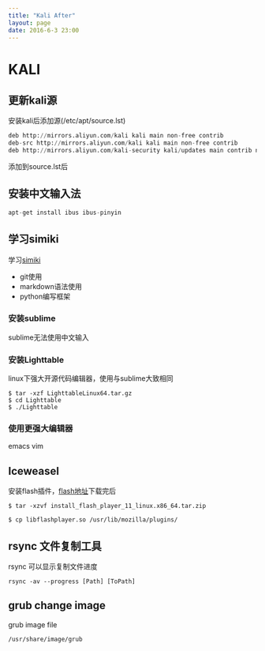 ```yaml
---
title: "Kali After"
layout: page
date: 2016-6-3 23:00
---
```


# KALI #

## 更新kali源 ##

安装kali后添加源(/etc/apt/source.lst)
```python
deb http://mirrors.aliyun.com/kali kali main non-free contrib
deb-src http://mirrors.aliyun.com/kali kali main non-free contrib
deb http://mirrors.aliyun.com/kali-security kali/updates main contrib non-free
```
添加到source.lst后

##  安装中文输入法 ##

```python
apt-get install ibus ibus-pinyin
```

## 学习simiki ##

学习[simiki](http://www.simiki.org)

* git使用
* markdown语法使用
* python编写框架

### 安装sublime ###

sublime无法使用中文输入

### 安装Lighttable ###

linux下强大开源代码编辑器，使用与sublime大致相同

```
$ tar -xzf LighttableLinux64.tar.gz
$ cd Lighttable
$ ./Lighttable
```
### 使用更强大编辑器 ###

emacs 
vim

## Iceweasel ##

安装flash插件，[flash地址](https://get.adobe.com/flashplayer/)下载完后
```
$ tar -xzvf install_flash_player_11_linux.x86_64.tar.zip

$ cp libflashplayer.so /usr/lib/mozilla/plugins/
```


## rsync 文件复制工具 ##

rsync 可以显示复制文件进度

```
rsync -av --progress [Path] [ToPath]
```

## grub change image ##

grub image file 
```
/usr/share/image/grub
```
